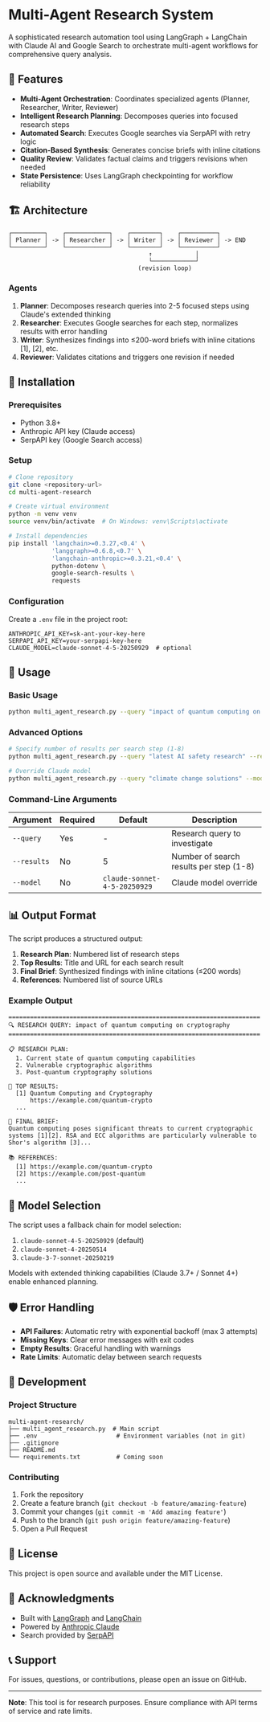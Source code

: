 # Multi-Agent Research System

A sophisticated research automation tool using LangGraph + LangChain with Claude AI and Google Search to orchestrate multi-agent workflows for comprehensive query analysis.

## 🎯 Features

- **Multi-Agent Orchestration**: Coordinates specialized agents (Planner, Researcher, Writer, Reviewer)
- **Intelligent Research Planning**: Decomposes queries into focused research steps
- **Automated Search**: Executes Google searches via SerpAPI with retry logic
- **Citation-Based Synthesis**: Generates concise briefs with inline citations
- **Quality Review**: Validates factual claims and triggers revisions when needed
- **State Persistence**: Uses LangGraph checkpointing for workflow reliability

## 🏗️ Architecture

```
┌─────────┐    ┌────────────┐    ┌────────┐    ┌──────────┐
│ Planner │ -> │ Researcher │ -> │ Writer │ -> │ Reviewer │ -> END
└─────────┘    └────────────┘    └────────┘    └──────────┘
                                       ↑            │
                                       └────────────┘
                                    (revision loop)
```

### Agents

1. **Planner**: Decomposes research queries into 2-5 focused steps using Claude's extended thinking
2. **Researcher**: Executes Google searches for each step, normalizes results with error handling
3. **Writer**: Synthesizes findings into ≤200-word briefs with inline citations [1], [2], etc.
4. **Reviewer**: Validates citations and triggers one revision if needed

## 🚀 Installation

### Prerequisites

- Python 3.8+
- Anthropic API key (Claude access)
- SerpAPI key (Google Search access)

### Setup

```bash
# Clone repository
git clone <repository-url>
cd multi-agent-research

# Create virtual environment
python -m venv venv
source venv/bin/activate  # On Windows: venv\Scripts\activate

# Install dependencies
pip install 'langchain>=0.3.27,<0.4' \
            'langgraph>=0.6.8,<0.7' \
            'langchain-anthropic>=0.3.21,<0.4' \
            python-dotenv \
            google-search-results \
            requests
```

### Configuration

Create a `.env` file in the project root:

```env
ANTHROPIC_API_KEY=sk-ant-your-key-here
SERPAPI_API_KEY=your-serpapi-key-here
CLAUDE_MODEL=claude-sonnet-4-5-20250929  # optional
```

## 📖 Usage

### Basic Usage

```bash
python multi_agent_research.py --query "impact of quantum computing on cryptography"
```

### Advanced Options

```bash
# Specify number of results per search step (1-8)
python multi_agent_research.py --query "latest AI safety research" --results 8

# Override Claude model
python multi_agent_research.py --query "climate change solutions" --model claude-3-7-sonnet-20250219
```

### Command-Line Arguments

| Argument | Required | Default | Description |
|----------|----------|---------|-------------|
| `--query` | Yes | - | Research query to investigate |
| `--results` | No | 5 | Number of search results per step (1-8) |
| `--model` | No | `claude-sonnet-4-5-20250929` | Claude model override |

## 📊 Output Format

The script produces a structured output:

1. **Research Plan**: Numbered list of research steps
2. **Top Results**: Title and URL for each search result
3. **Final Brief**: Synthesized findings with inline citations (≤200 words)
4. **References**: Numbered list of source URLs

### Example Output

```
======================================================================
🔍 RESEARCH QUERY: impact of quantum computing on cryptography
======================================================================

📋 RESEARCH PLAN:
  1. Current state of quantum computing capabilities
  2. Vulnerable cryptographic algorithms
  3. Post-quantum cryptography solutions

🔗 TOP RESULTS:
  [1] Quantum Computing and Cryptography
      https://example.com/quantum-crypto
  ...

📝 FINAL BRIEF:
Quantum computing poses significant threats to current cryptographic
systems [1][2]. RSA and ECC algorithms are particularly vulnerable to
Shor's algorithm [3]...

📚 REFERENCES:
  [1] https://example.com/quantum-crypto
  [2] https://example.com/post-quantum
  ...
```

## 🔧 Model Selection

The script uses a fallback chain for model selection:

1. `claude-sonnet-4-5-20250929` (default)
2. `claude-sonnet-4-20250514`
3. `claude-3-7-sonnet-20250219`

Models with extended thinking capabilities (Claude 3.7+ / Sonnet 4+) enable enhanced planning.

## 🛡️ Error Handling

- **API Failures**: Automatic retry with exponential backoff (max 3 attempts)
- **Missing Keys**: Clear error messages with exit codes
- **Empty Results**: Graceful handling with warnings
- **Rate Limits**: Automatic delay between search requests

## 🧪 Development

### Project Structure

```
multi-agent-research/
├── multi_agent_research.py  # Main script
├── .env                      # Environment variables (not in git)
├── .gitignore
├── README.md
└── requirements.txt          # Coming soon
```

### Contributing

1. Fork the repository
2. Create a feature branch (`git checkout -b feature/amazing-feature`)
3. Commit your changes (`git commit -m 'Add amazing feature'`)
4. Push to the branch (`git push origin feature/amazing-feature`)
5. Open a Pull Request

## 📝 License

This project is open source and available under the MIT License.

## 🙏 Acknowledgments

- Built with [LangGraph](https://github.com/langchain-ai/langgraph) and [LangChain](https://github.com/langchain-ai/langchain)
- Powered by [Anthropic Claude](https://www.anthropic.com/claude)
- Search provided by [SerpAPI](https://serpapi.com/)

## 📞 Support

For issues, questions, or contributions, please open an issue on GitHub.

---

**Note**: This tool is for research purposes. Ensure compliance with API terms of service and rate limits.
